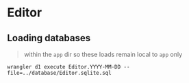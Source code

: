 # Editor

## Loading databases
> within the `app` dir so these loads remain local to `app` only

`wrangler d1 execute Editor.YYYY-MM-DD --file=../database/Editor.sqlite.sql`
